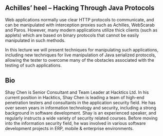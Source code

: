 ## Achilles’ heel – Hacking Through Java Protocols

Web applications normally use clear HTTP protocols to communicate, and
can be manipulated with interception proxies such as Achilles, WebScarab
and Paros. However, many modern applications utilize thick clients (such
as applets) which are based on binary protocols that cannot be easily
manipulated in such methods.

In this lecture we will present techniques for manipulating such
applications, including new techniques for live manipulation of Java
serialized protocols, allowing the tester to overcome many of the
obstacles associated with the testing of such applications.

## Bio

Shay Chen is Senior Consultant and Team Leader at Hacktics Ltd. In his
current position in Hacktics, Shay Chen is leading a team of high-end
penetration testers and consultants in the application security field.
He has over seven years in information technology and security,
including a strong background in software development. Shay is an
experienced speaker, and regularly instructs a wide variety of security
related courses. Before moving into the information security field, he
was involved in various software development projects in ERP, mobile &
enterprise environments.